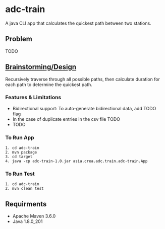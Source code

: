 # adc-train

A java CLI app that calculates the quickest path between two stations.

## Problem

TODO

## [Brainstorming/Design](https://docs.google.com/document/d/1hraWvOwVA5EXrtfoamw7gSW507F7Sk_0gxjSHfLqQew/edit#heading=h.lar6olxsub5)

Recursively traverse through all possible paths, then calculate duration for each path to determine the quickest path.

### Features & Limitations
 - Bidirectional support: To auto-generate bidirectional data, add TODO flag
 - In the case of duplicate entries in the csv file TODO
 - TODO

### To Run App
    1. cd adc-train
    2. mvn package
    3. cd target
    4. java -cp adc-train-1.0.jar asia.crea.adc.train.adc-train.App
 
### To Run Test
    1. cd adc-train
    2. mvn clean test
   
## Requirments
- Apache Maven 3.6.0
- Java 1.8.0_201